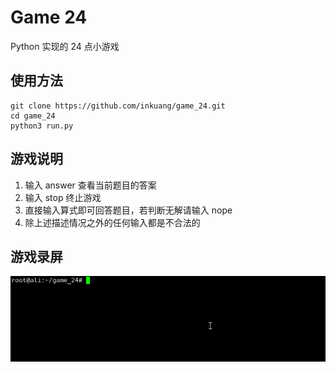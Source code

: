 # Game 24

Python 实现的 24 点小游戏

## 使用方法

```shell
git clone https://github.com/inkuang/game_24.git
cd game_24
python3 run.py
```

## 游戏说明

1. 输入 answer 查看当前题目的答案
2. 输入 stop 终止游戏
3. 直接输入算式即可回答题目，若判断无解请输入 nope
4. 除上述描述情况之外的任何输入都是不合法的

## 游戏录屏

![](./screenshot.gif)